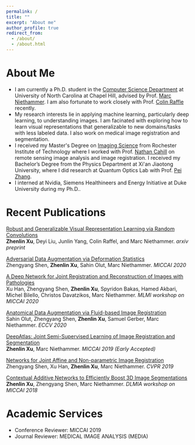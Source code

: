 ```yaml
---
permalink: /
title: ""
excerpt: "About me"
author_profile: true
redirect_from: 
  - /about/
  - /about.html
---
```


# About Me
* I am currently a Ph.D. student in the [Computer Science Department](https://cs.unc.edu) at University of North Carolina at Chapel Hill,
 advised by Prof. [Marc Niethammer](https://biag.cs.unc.edu/author/marc-niethammer/). I am also fortunate to work closely with Prof. [Colin Raffle](https://colinraffel.com/) recently.
* My research interests lie in applying machine learning, particularly deep learning, to understanding images. 
I am facinated with exploring how to learn visual representations that generalizable to new domains/tasks with less labeled data. 
I also work on medical image registration and segmentation.  
* I received my Master's Degree on [Imaging Science](https://www.cis.rit.edu/) from Rochester Institute of Technology 
where I worked with Prof. [Nathan Cahill](https://people.rit.edu/ndcsma/) on remote sensing image analysis and image registration.
 I received my Bachelor’s Degree from the Physics Department at Xi'an Jiaotong University, where I did research at Quantum Optics Lab with Prof. [Pei Zhang](https://www.researchgate.net/profile/Pei_Zhang5).
* I interned at Nvidia, Siemens Healthineers and Energy Initiative at Duke University during my Ph.D..

# Recent Publications
[Robust and Generalizable Visual Representation Learning via Random Convolutions](https://arxiv.org/abs/2007.13003) \
**Zhenlin Xu**, Deyi Liu, Junlin Yang, Colin Raffel, and Marc Niethammer. *arxiv preprint*

[Adversarial Data Augmentation via Deformation Statistics](https://arxiv.org/pdf/2007.02447.pdf) \
Zhengyang Shen, **Zhenlin Xu**, Sahin Olut, Marc Niethammer. *MICCAI 2020*

[A Deep Network for Joint Registration and Reconstruction of Images with Pathologies](https://arxiv.org/pdf/2008.07628)\
Xu Han, Zhengyang Shen, **Zhenlin Xu**, Spyridon Bakas, Hamed Akbari, Michel Bilello, Christos Davatzikos, Marc Niethammer. *MLMI workshop on MICCAI 2020*

[Anatomical Data Augmentation via Fluid-based Image Registration](http://www.ecva.net/papers/eccv_2020/papers_ECCV/papers/123740630.pdf) \
Sahin Olut, Zhengyang Shen, **Zhenlin Xu**, Samuel Gerber, Marc Niethammer. *ECCV 2020*

[DeepAtlas: Joint Semi-Supervised Learning of Image Registration and Segmentation](https://arxiv.org/abs/1904.08465) \
**Zhenlin Xu**, Marc Niethammer. *MICCAI 2019 (Early Accepted)* 

[Networks for Joint Affine and Non-parametric Image Registration](https://arxiv.org/pdf/1903.08811.pdf) \
Zhengyang Shen, Xu Han, **Zhenlin Xu**, Marc Niethammer. *CVPR 2019*

[Contextual Additive Networks to Efficiently Boost 3D Image Segmentations](https://link.springer.com/chapter/10.1007/978-3-030-00889-5_11) \
**Zhenlin Xu**, Zhengyang Shen, Marc Niethammer. *DLMIA workshop on MICCAI 2018*

# Academic Services
* Conference Reviewer: MICCAI 2019
* Journal Reviewer: MEDICAL IMAGE ANALYSIS (MEDIA)


